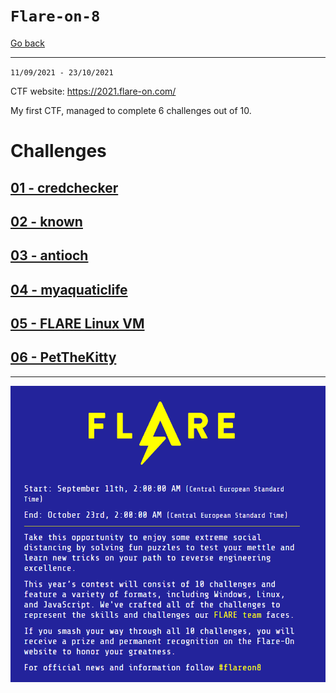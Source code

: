 # `Flare-on-8`

[Go back](../README.md)<br><hr>

`11/09/2021 - 23/10/2021`

CTF website: https://2021.flare-on.com/

My first CTF, managed to complete 6 challenges out of 10.<br>

# Challenges
## [01 - credchecker](01-credchecker/README.md)
## [02 - known](02-known/README.md)
## [03 - antioch](03-antioch/README.md)
## [04 - myaquaticlife](04-myaquaticlife/README.md)
## [05 - FLARE Linux VM](05-flarelinuxvm/README.md)
## [06 - PetTheKitty](06-petthekitty/README.md)

<hr>

![info](info.png)